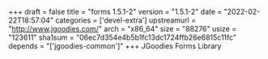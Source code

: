 +++
draft = false
title = "forms 1.5.1-2"
version = "1.5.1-2"
date = "2022-02-22T18:57:04"
categories = ['devel-extra']
upstreamurl = "http://www.jgoodies.com/"
arch = "x86_64"
size = "88276"
usize = "123611"
sha1sum = "06ec7d354e4b5b1fc13dc1724ffb26e6815c11fc"
depends = "['jgoodies-common']"
+++
JGoodies Forms Library